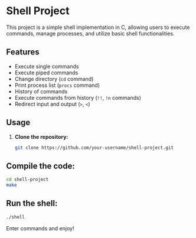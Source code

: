 # Shell Project

This project is a simple shell implementation in C, allowing users to execute commands, manage processes, and utilize basic shell functionalities.

## Features

- Execute single commands
- Execute piped commands
- Change directory (`cd` command)
- Print process list (`procs` command)
- History of commands
- Execute commands from history (`!!`, `!n` commands)
- Redirect input and output (`>`, `<`)
## Usage

1. **Clone the repository:**

   ```sh
   git clone https://github.com/your-username/shell-project.git
   ```
## Compile the code:
```sh
cd shell-project
make
```
## Run the shell:
```sh
./shell
```
Enter commands and enjoy!
